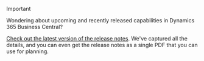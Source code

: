> [!IMPORTANT]
>
> Wondering about upcoming and recently released capabilities in Dynamics 365 Business Central?
>
> [Check out the latest version of the release notes](/business-applications-release-notes/october18/dynamics365-business-central/). We've captured all the details, and you can even get the release notes as a single PDF that you can use for planning.
